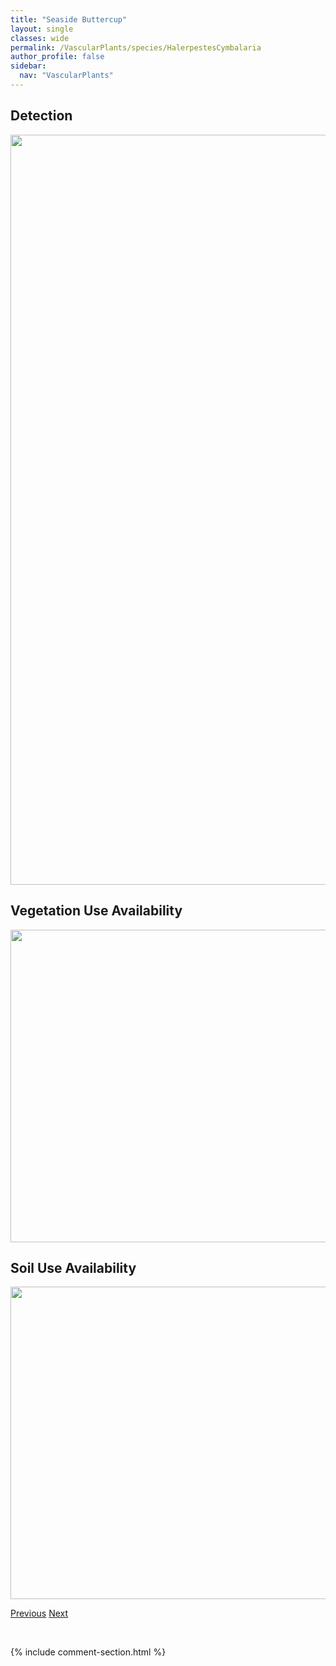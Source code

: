 ```yaml
---
title: "Seaside Buttercup"
layout: single
classes: wide
permalink: /VascularPlants/species/HalerpestesCymbalaria
author_profile: false
sidebar:
  nav: "VascularPlants"
---
```


<h2>Detection</h2>

<a href="https://drive.google.com/uc?export=view&id=1iEs9bgXeATAntN5iTMd9SpNSs1dBsK8a">
<img src="https://drive.google.com/uc?export=view&id=1iEs9bgXeATAntN5iTMd9SpNSs1dBsK8a" height = "1200" width = "800">
</a>


<h2>Vegetation Use Availability</h2>

<a href="https://drive.google.com/uc?export=view&id=1z4GDEs622fDI6hsj9yLG_DDgnPesDUyF">
<img src="https://drive.google.com/uc?export=view&id=1z4GDEs622fDI6hsj9yLG_DDgnPesDUyF" height = "500" width = "1000">
</a>


<h2>Soil Use Availability</h2>

<a href="https://drive.google.com/uc?export=view&id=1WxNXOFKLFOG8CzjfVnwVKC4nteV96UEA">
<img src="https://drive.google.com/uc?export=view&id=1WxNXOFKLFOG8CzjfVnwVKC4nteV96UEA" height = "500" width = "1000">
</a>


<a href="/DevelopmentWebsite/VascularPlants/species/HaleniaDeflexa" class="pagination--pager" title="Spurred Gentian">Previous</a> <a href="/DevelopmentWebsite/VascularPlants/species/HedeomaHispida" class="pagination--pager" title="Hedeoma hispida">Next</a>

<p>&nbsp;</p>

{% include comment-section.html %}
